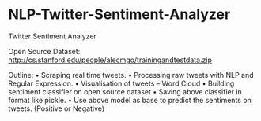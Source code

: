 # NLP-Twitter-Sentiment-Analyzer
Twitter Sentiment Analyzer

Open Source Dataset: http://cs.stanford.edu/people/alecmgo/trainingandtestdata.zip

Outline:
    • Scraping real time tweets.
    • Processing raw tweets with NLP and Regular Expression.
    • Visualisation of tweets – Word Cloud
    • Building sentiment classifier on open source dataset
    • Saving above classifier in format like pickle.
    • Use above model as base to predict the sentiments on tweets. (Positive or Negative)
